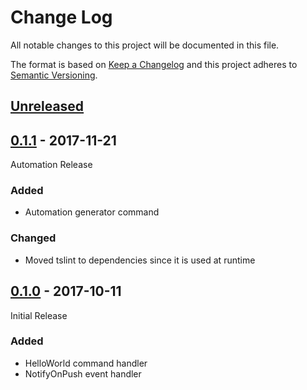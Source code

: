 # Change Log

All notable changes to this project will be documented in this file.

The format is based on [Keep a Changelog](http://keepachangelog.com/)
and this project adheres to [Semantic Versioning](http://semver.org/).

## [Unreleased][]

[Unreleased]: https://github.com/atomist/automation-seed-ts/compare/0.1.1...HEAD

## [0.1.1][] - 2017-11-21

[0.1.1]: https://github.com/atomist/automation-seed-ts/compare/0.1.0...0.1.1

Automation Release

### Added

-   Automation generator command

### Changed

-   Moved tslint to dependencies since it is used at runtime

## [0.1.0][] - 2017-10-11

Initial Release

[0.1.0]: https://github.com/atomist/automation-seed-ts/tree/0.1.0

### Added

-   HelloWorld command handler
-   NotifyOnPush event handler
